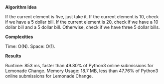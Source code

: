 **Algorithm Idea**

If the current element is five, just take it. 
If the current element is 10, check if we have a 5 
dollar bill. If the current element is 20, check if we 
have a 10 dollar bill and a 5 dollar bill. Otherwise, check if we have three 
5 dollar bills.

**Complexities**

Time: O(N).
Space: O(1).

**Results**

Runtime: 853 ms, faster than 49.80% of Python3 online submissions for Lemonade Change.
Memory Usage: 18.7 MB, less than 47.76% of Python3 online submissions for Lemonade Change.
